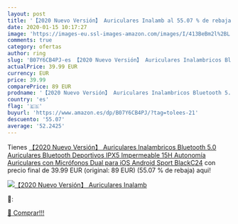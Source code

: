 ```yaml
---
layout: post
title: '【2020 Nuevo Versión】 Auriculares Inalamb al 55.07 % de rebaja'
date: 2020-01-15 10:17:27
image: 'https://images-eu.ssl-images-amazon.com/images/I/413BeBm2l%2BL._SL200_.jpg'
comments: true
category: ofertas
author: ring
slug: 'B07Y6CB4PJ-es 【2020 Nuevo Versión】 Auriculares Inalambricos Bluetooth 5.0  Auriculares Bluetooth Deportivos IPX5 Impermeable  15H Autonomía Auriculares con Micrófonos Dual para iOS Android Sport BlackC24'
actualPrice: 39.99 EUR
currency: EUR
price: 39.99
comparePrice: 89 EUR
prodname: '【2020 Nuevo Versión】 Auriculares Inalambricos Bluetooth 5.0  Auriculares Bluetooth Deportivos IPX5 Impermeable  15H Autonomía Auriculares con Micrófonos Dual para iOS Android Sport BlackC24'
country: 'es'
flag: '🇪🇸'
buyurl: 'https://www.amazon.es/dp/B07Y6CB4PJ/?tag=tolees-21'
descuento: '55.07'
average: '52.2425'
---
```


Tienes [【2020 Nuevo Versión】 Auriculares Inalambricos Bluetooth 5.0  Auriculares Bluetooth Deportivos IPX5 Impermeable  15H Autonomía Auriculares con Micrófonos Dual para iOS Android Sport BlackC24](https://www.amazon.es/dp/B07Y6CB4PJ/?tag=tolees-21) con precio final de  39.99 EUR (original: 89 EUR) (55.07 %  de rebaja) aqui!

[![【2020 Nuevo Versión】 Auriculares Inalamb](https://images-eu.ssl-images-amazon.com/images/I/413BeBm2l%2BL._SL200_.jpg)](https://www.amazon.es/dp/B07Y6CB4PJ/?tag=tolees-21)

🔎:


[🛒 Comprar!!!](https://www.amazon.es/dp/B07Y6CB4PJ/?tag=tolees-21)
